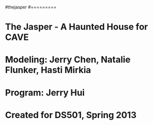 #thejasper
#=========
# The Jasper - A Haunted House for CAVE
# Modeling: Jerry Chen, Natalie Flunker, Hasti Mirkia
# Program: Jerry Hui
#
# Created for DS501, Spring 2013
